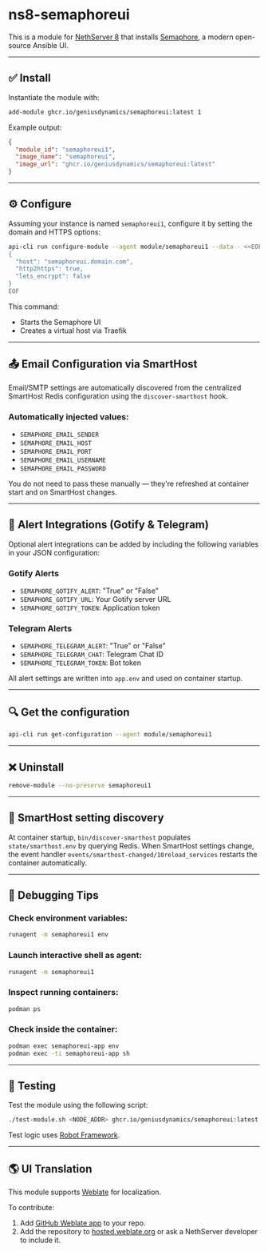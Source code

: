 # ns8-semaphoreui

This is a module for [NethServer 8](https://github.com/NethServer/ns8-core) that installs [Semaphore](https://github.com/ansible-semaphore/semaphore), a modern open-source Ansible UI.

---

## ✅ Install

Instantiate the module with:

```bash
add-module ghcr.io/geniusdynamics/semaphoreui:latest 1
```

Example output:

```json
{
  "module_id": "semaphoreui1",
  "image_name": "semaphoreui",
  "image_url": "ghcr.io/geniusdynamics/semaphoreui:latest"
}
```

---

## ⚙️ Configure

Assuming your instance is named `semaphoreui1`, configure it by setting the domain and HTTPS options:

```bash
api-cli run configure-module --agent module/semaphoreui1 --data - <<EOF
{
  "host": "semaphoreui.domain.com",
  "http2https": true,
  "lets_encrypt": false
}
EOF
```

This command:

* Starts the Semaphore UI
* Creates a virtual host via Traefik

---

## 📤 Email Configuration via SmartHost

Email/SMTP settings are automatically discovered from the centralized SmartHost Redis configuration using the `discover-smarthost` hook.

### Automatically injected values:

* `SEMAPHORE_EMAIL_SENDER`
* `SEMAPHORE_EMAIL_HOST`
* `SEMAPHORE_EMAIL_PORT`
* `SEMAPHORE_EMAIL_USERNAME`
* `SEMAPHORE_EMAIL_PASSWORD`

You do not need to pass these manually — they're refreshed at container start and on SmartHost changes.

---

## 🔔 Alert Integrations (Gotify & Telegram)

Optional alert integrations can be added by including the following variables in your JSON configuration:

### Gotify Alerts

* `SEMAPHORE_GOTIFY_ALERT`: "True" or "False"
* `SEMAPHORE_GOTIFY_URL`: Your Gotify server URL
* `SEMAPHORE_GOTIFY_TOKEN`: Application token

### Telegram Alerts

* `SEMAPHORE_TELEGRAM_ALERT`: "True" or "False"
* `SEMAPHORE_TELEGRAM_CHAT`: Telegram Chat ID
* `SEMAPHORE_TELEGRAM_TOKEN`: Bot token

All alert settings are written into `app.env` and used on container startup.

---

## 🔍 Get the configuration

```bash
api-cli run get-configuration --agent module/semaphoreui1
```

---

## ❌ Uninstall

```bash
remove-module --no-preserve semaphoreui1
```

---

## 📡 SmartHost setting discovery

At container startup, `bin/discover-smarthost` populates `state/smarthost.env` by querying Redis. When SmartHost settings change, the event handler `events/smarthost-changed/10reload_services` restarts the container automatically.

---

## 🔎 Debugging Tips

### Check environment variables:

```bash
runagent -m semaphoreui1 env
```

### Launch interactive shell as agent:

```bash
runagent -m semaphoreui1
```

### Inspect running containers:

```bash
podman ps
```

### Check inside the container:

```bash
podman exec semaphoreui-app env
podman exec -ti semaphoreui-app sh
```

---

## 🔮 Testing

Test the module using the following script:

```bash
./test-module.sh <NODE_ADDR> ghcr.io/geniusdynamics/semaphoreui:latest
```

Test logic uses [Robot Framework](https://robotframework.org).

---

## 🌎 UI Translation

This module supports [Weblate](https://hosted.weblate.org/projects/ns8/) for localization.

To contribute:

1. Add [GitHub Weblate app](https://docs.weblate.org/en/latest/admin/continuous.html#github-setup) to your repo.
2. Add the repository to [hosted.weblate.org](https://hosted.weblate.org) or ask a NethServer developer to include it.
